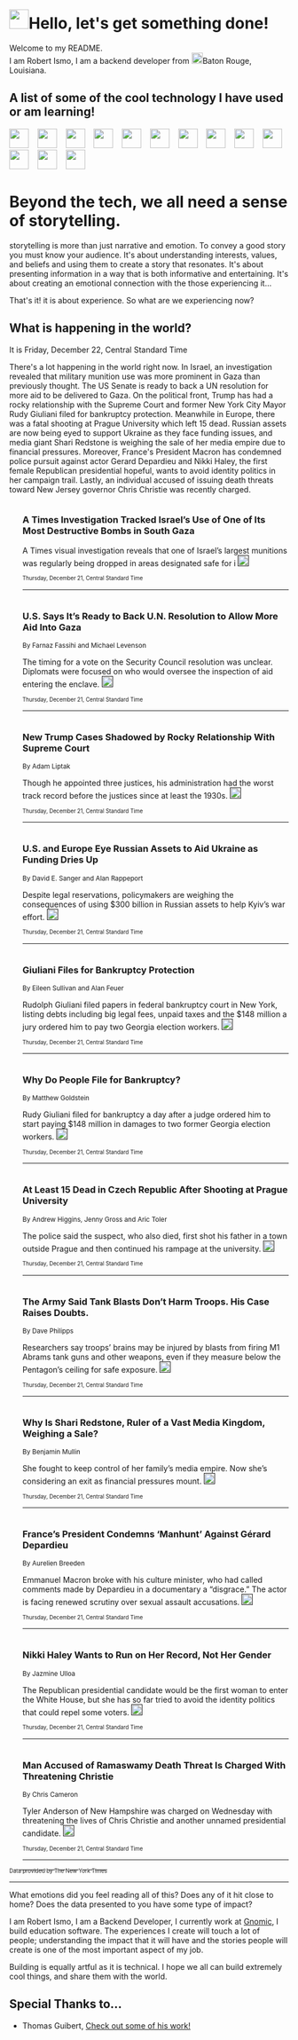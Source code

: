 <h1><img src="https://emojis.slackmojis.com/emojis/images/1643514375/3493/hot-coffee.gif?1643514375" width="35"/>Hello, let's get something done!</h1>

<p>Welcome to my README.<br/>
I am Robert Ismo, I am a backend developer from <img src="https://emojis.slackmojis.com/emojis/images/1638395689/50435/moulin_rouge.png?1638395689" width="20"/>Baton Rouge, Louisiana.</p>
<h2>A list of some of the cool technology I have used or am learning!</h2>
<p>
<img src="https://emojis.slackmojis.com/emojis/images/1643516091/21142/meow_bongotap.gif?1643516091" width="35" alt="">
<img src="https://img.shields.io/badge/Favorite%20Frontend%20Framework-SvelteKit-f83903" alt="">
<img src="https://img.shields.io/badge/Second%20Favorite-Vue-40b581" alt="">
<img src="https://img.shields.io/badge/Most%20Used%20Runtime-Nodejs-78b061" alt="">
<img src="https://emojis.slackmojis.com/emojis/images/1643517416/34482/fire.gif?1643517416" width="35" alt="">
<img src="https://img.shields.io/badge/Javascript%20But%20Better-Typescript-0078ca" alt="">
<img src="https://img.shields.io/badge/Favorite%20Language-Elixir-3e244d" alt="">
<img src="https://img.shields.io/badge/Containerize%20Everything-Docker-6ac9ef" alt="">
<img src="https://emojis.slackmojis.com/emojis/images/1643514596/5999/meow_party.gif?1643514596" width="35" alt="">
<img src="https://img.shields.io/badge/API%20Love%20Language-Graphql-de32a5" alt="">
<img src="https://img.shields.io/badge/Our%20Favorite%20Version%20Controller-Git-e94f33" alt="">
<img src="https://img.shields.io/badge/Favorite%20Database-Redis-d42d1d" alt="">
<img src="https://emojis.slackmojis.com/emojis/images/1643514559/5584/deployparrot.gif?1643514559" width="35" alt="">
<img src="https://img.shields.io/badge/Container%20Interstate-RabbitMQ-f66200" alt="">
<img src="https://img.shields.io/badge/Gotta%20Learn-Kubernetes-316adf" alt="">
<img src="https://img.shields.io/badge/Really%20Mature%20Now-WASM-654fef" alt="">
<img src="https://emojis.slackmojis.com/emojis/images/1666642497/61942/dance_vibe.gif?1666642497" width="35" alt="">
<img src="https://img.shields.io/badge/For%20My%20M1-ARM64-657d96" alt="">
<img src="https://img.shields.io/badge/Loving%20This%20So%20Much-TailwindCSS-17bcb5" alt="">
<img src="https://img.shields.io/badge/Cool%20Build%20Tool-Vite-f9cb24" alt="">
<img src="https://emojis.slackmojis.com/emojis/images/1669231376/62819/working-on-it.gif?1669231376" width="35" alt="">
<img src="https://img.shields.io/badge/Fun%20and%20Easy%20Database-MongoDB-5f8c49" alt="">
<img src="https://img.shields.io/badge/JS%20Life%20Support-NPM-c73737" alt="">
<img src="https://img.shields.io/badge/I%20Liked%20It-DynamoDB-0073b9" alt="">
<img src="https://emojis.slackmojis.com/emojis/images/1643514045/46/question.gif?1643514045" width="35" alt="">
<img src="https://img.shields.io/badge/cool-React-60d6f9" alt="">
<img src="https://img.shields.io/badge/Future%20Big%20Project-Lambda-f37e00" alt="">
<img src="https://img.shields.io/badge/NPM%20But%20Better-PNPM-f1aa07" alt="">
<img src="https://emojis.slackmojis.com/emojis/images/1643514943/9662/fbwow.gif?1643514943" width="35" alt="">
<img src="https://img.shields.io/badge/First%20Language-C-662079" alt="">
<img src="https://img.shields.io/badge/Where%20I%20Deploy%20Frontend-Vercel-000000" alt="">
<img src="https://img.shields.io/badge/Who%20Does%20not%20Want%20an%20App-Swift-f9492a" alt="">
<img src="https://emojis.slackmojis.com/emojis/images/1643514058/151/javascript.png?1643514058" width="35" alt="">
<img src="https://img.shields.io/badge/cool-Python-fbd542" alt="">
<img src="https://img.shields.io/badge/Favorite%20Something-Stripe-656cdc" alt="">
<img src="https://img.shields.io/badge/Of%20Course-HTML5-ed6327" alt="">
<img src="https://emojis.slackmojis.com/emojis/images/1660415405/60731/bomb.gif?1660415405" width="35" alt="">
<img src="https://img.shields.io/badge/hate-CSS-2964ec" alt="">
<img src="https://img.shields.io/badge/Learning-CircleCI-141215" alt="">
<img src="https://img.shields.io/badge/Learning-Rust-fbbb3b" alt="">
<img src="https://emojis.slackmojis.com/emojis/images/1660415397/60712/writing-hand.gif?1660415397" width="35" alt="">
<img src="https://img.shields.io/badge/Dev%20Browser%20of%20Choice-Firefox-cc4e26" alt="">
<img src="https://img.shields.io/badge/Recoverying%20From%20Windows-UNIX-1781e3" alt="">
<img src="https://img.shields.io/badge/LOVE-LogSeq-90c1c2" alt="">
<img src="https://emojis.slackmojis.com/emojis/images/1643514066/223/kirby.gif?1643514066" width="35" alt="">
<img src="https://img.shields.io/badge/Daily%20Driver-MacOS-e6e6e8" alt="">
<img src="https://img.shields.io/badge/Git%20Server-Github-000000" alt="">
<img src="https://img.shields.io/badge/enjoyable-EC2-f17428" alt="">
<img src="https://emojis.slackmojis.com/emojis/images/1643514239/2069/excited.gif?1643514239" width="35" alt="">
</p>
<h1>Beyond the tech, we all need a sense of storytelling.</h1>
<p>storytelling is more than just narrative and emotion. To convey a good story you must know your audience. It's about understanding interests, values, and beliefs and using them to create a story that resonates. It's about presenting information in a way that is both informative and entertaining. It's about creating an emotional connection with the those experiencing it...</p>
<p>That's it! it is about experience. So what are we experiencing now?</p>
<h2>What is happening in the world?</h2>
<p>It is Friday, December 22, Central Standard Time</p>
<p>
There&#39;s a lot happening in the world right now. In Israel, an investigation revealed that military munition use was more prominent in Gaza than previously thought. The US Senate is ready to back a UN resolution for more aid to be delivered to Gaza. On the political front, Trump has had a rocky relationship with the Supreme Court and former New York City Mayor Rudy Giuliani filed for bankruptcy protection. Meanwhile in Europe, there was a fatal shooting at Prague University which left 15 dead. Russian assets are now being eyed to support Ukraine as they face funding issues, and media giant Shari Redstone is weighing the sale of her media empire due to financial pressures. Moreover, France&#39;s President Macron has condemned police pursuit against actor Gerard Depardieu and Nikki Haley, the first female Republican presidential hopeful, wants to avoid identity politics in her campaign trail. Lastly, an individual accused of issuing death threats toward New Jersey governor Chris Christie was recently charged.</p>
<ol>
<img src="https://img.shields.io/badge/-world-blue" alt="">
<h3>A Times Investigation Tracked Israel’s Use of One of Its Most Destructive Bombs in South Gaza</h3>
<sub></sub>
<p>A Times visual investigation reveals that one of Israel’s largest munitions was regularly being dropped in areas designated safe for i  <a href=""><img src="https://developer.nytimes.com/files/poweredby_nytimes_30b.png?v=1583354208352" height="20"></a></p>
<sub><sub>Thursday, December 21, Central Standard Time</sub></sub>
<hr/>
<img src="https://img.shields.io/badge/-world-blue" alt="">
<h3>U.S. Says It’s Ready to Back U.N. Resolution to Allow More Aid Into Gaza</h3>
<sub>By Farnaz Fassihi and Michael Levenson</sub>
<p>The timing for a vote on the Security Council resolution was unclear. Diplomats were focused on who would oversee the inspection of aid entering the enclave.  <a href=""><img src="https://developer.nytimes.com/files/poweredby_nytimes_30b.png?v=1583354208352" height="20"></a></p>
<sub><sub>Thursday, December 21, Central Standard Time</sub></sub>
<hr/>
<img src="https://img.shields.io/badge/-us-blue" alt="">
<h3>New Trump Cases Shadowed by Rocky Relationship With Supreme Court</h3>
<sub>By Adam Liptak</sub>
<p>Though he appointed three justices, his administration had the worst track record before the justices since at least the 1930s.  <a href=""><img src="https://developer.nytimes.com/files/poweredby_nytimes_30b.png?v=1583354208352" height="20"></a></p>
<sub><sub>Thursday, December 21, Central Standard Time</sub></sub>
<hr/>
<img src="https://img.shields.io/badge/-us-blue" alt="">
<h3>U.S. and Europe Eye Russian Assets to Aid Ukraine as Funding Dries Up</h3>
<sub>By David E. Sanger and Alan Rappeport</sub>
<p>Despite legal reservations, policymakers are weighing the consequences of using $300 billion in Russian assets to help Kyiv’s war effort.  <a href=""><img src="https://developer.nytimes.com/files/poweredby_nytimes_30b.png?v=1583354208352" height="20"></a></p>
<sub><sub>Thursday, December 21, Central Standard Time</sub></sub>
<hr/>
<img src="https://img.shields.io/badge/-us-blue" alt="">
<h3>Giuliani Files for Bankruptcy Protection</h3>
<sub>By Eileen Sullivan and Alan Feuer</sub>
<p>Rudolph Giuliani filed papers in federal bankruptcy court in New York, listing debts including big legal fees, unpaid taxes and the $148 million a jury ordered him to pay two Georgia election workers.  <a href=""><img src="https://developer.nytimes.com/files/poweredby_nytimes_30b.png?v=1583354208352" height="20"></a></p>
<sub><sub>Thursday, December 21, Central Standard Time</sub></sub>
<hr/>
<img src="https://img.shields.io/badge/-business-blue" alt="">
<h3>Why Do People File for Bankruptcy?</h3>
<sub>By Matthew Goldstein</sub>
<p>Rudy Giuliani filed for bankruptcy a day after a judge ordered him to start paying $148 million in damages to two former Georgia election workers.  <a href=""><img src="https://developer.nytimes.com/files/poweredby_nytimes_30b.png?v=1583354208352" height="20"></a></p>
<sub><sub>Thursday, December 21, Central Standard Time</sub></sub>
<hr/>
<img src="https://img.shields.io/badge/-world-blue" alt="">
<h3>At Least 15 Dead in Czech Republic After Shooting at Prague University</h3>
<sub>By Andrew Higgins, Jenny Gross and Aric Toler</sub>
<p>The police said the suspect, who also died, first shot his father in a town outside Prague and then continued his rampage at the university.  <a href=""><img src="https://developer.nytimes.com/files/poweredby_nytimes_30b.png?v=1583354208352" height="20"></a></p>
<sub><sub>Thursday, December 21, Central Standard Time</sub></sub>
<hr/>
<img src="https://img.shields.io/badge/-us-blue" alt="">
<h3>The Army Said Tank Blasts Don’t Harm Troops. His Case Raises Doubts.</h3>
<sub>By Dave Philipps</sub>
<p>Researchers say troops’ brains may be injured by blasts from firing M1 Abrams tank guns and other weapons, even if they measure below the Pentagon’s ceiling for safe exposure.  <a href=""><img src="https://developer.nytimes.com/files/poweredby_nytimes_30b.png?v=1583354208352" height="20"></a></p>
<sub><sub>Thursday, December 21, Central Standard Time</sub></sub>
<hr/>
<img src="https://img.shields.io/badge/-business-blue" alt="">
<h3>Why Is Shari Redstone, Ruler of a Vast Media Kingdom, Weighing a Sale?</h3>
<sub>By Benjamin Mullin</sub>
<p>She fought to keep control of her family’s media empire. Now she’s considering an exit as financial pressures mount.  <a href=""><img src="https://developer.nytimes.com/files/poweredby_nytimes_30b.png?v=1583354208352" height="20"></a></p>
<sub><sub>Thursday, December 21, Central Standard Time</sub></sub>
<hr/>
<img src="https://img.shields.io/badge/-movies-blue" alt="">
<h3>France’s President Condemns ‘Manhunt’ Against Gérard Depardieu</h3>
<sub>By Aurelien Breeden</sub>
<p>Emmanuel Macron broke with his culture minister, who had called comments made by Depardieu in a documentary a “disgrace.” The actor is facing renewed scrutiny over sexual assault accusations.  <a href=""><img src="https://developer.nytimes.com/files/poweredby_nytimes_30b.png?v=1583354208352" height="20"></a></p>
<sub><sub>Thursday, December 21, Central Standard Time</sub></sub>
<hr/>
<img src="https://img.shields.io/badge/-us-blue" alt="">
<h3>Nikki Haley Wants to Run on Her Record, Not Her Gender</h3>
<sub>By Jazmine Ulloa</sub>
<p>The Republican presidential candidate would be the first woman to enter the White House, but she has so far tried to avoid the identity politics that could repel some voters.  <a href=""><img src="https://developer.nytimes.com/files/poweredby_nytimes_30b.png?v=1583354208352" height="20"></a></p>
<sub><sub>Thursday, December 21, Central Standard Time</sub></sub>
<hr/>
<img src="https://img.shields.io/badge/-us-blue" alt="">
<h3>Man Accused of Ramaswamy Death Threat Is Charged With Threatening Christie</h3>
<sub>By Chris Cameron</sub>
<p>Tyler Anderson of New Hampshire was charged on Wednesday with threatening the lives of Chris Christie and another unnamed presidential candidate.  <a href=""><img src="https://developer.nytimes.com/files/poweredby_nytimes_30b.png?v=1583354208352" height="20"></a></p>
<sub><sub>Thursday, December 21, Central Standard Time</sub></sub>
<hr/>
</ol>
<a href="https://developer.nytimes.com"><sub><sub>Data provided by The New York Times</sub></sub></a>
<hr/>
<p>What emotions did you feel reading all of this? Does any of it hit close to home? Does the data presented to you have some type of impact?</p>
<p>I am Robert Ismo, I am a Backend Developer, I currently work at <a href="https://gnomic.education/">Gnomic</a>, I build education software. The experiences I create will touch a lot of people; understanding the impact that it will have and the stories people will create is one of the most important aspect of my job.</p>
<p>Building is equally artful as it is technical. I hope we all can build extremely cool things, and share them with the world.</p>
<h2>Special Thanks to...</h2>
<ul>
<li>Thomas Guibert, <a href="https://github.com/thmsgbrt/thmsgbrt">Check out some of his work!</a></li>
</ul>